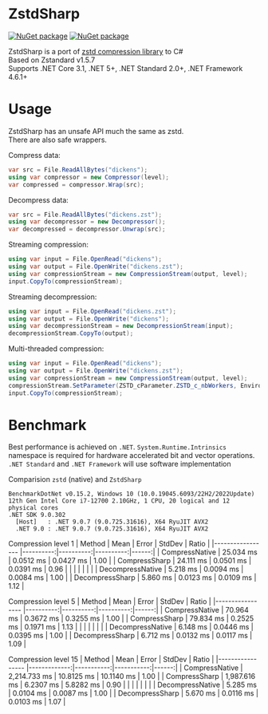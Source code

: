 # ZstdSharp

[![NuGet package](https://img.shields.io/nuget/v/ZstdSharp.Port.svg?logo=NuGet)](https://www.nuget.org/packages/ZstdSharp.Port)
[![NuGet package](https://img.shields.io/nuget/dt/ZstdSharp.Port?logo=NuGet)](https://www.nuget.org/packages/ZstdSharp.Port)

ZstdSharp is a port of [zstd compression library](https://github.com/facebook/zstd) to С#  
Based on Zstandard v1.5.7  
Supports .NET Core 3.1, .NET 5+, .NET Standard 2.0+, .NET Framework 4.6.1+

# Usage  

ZstdSharp has an unsafe API much the same as zstd.  
There are also safe wrappers.

Compress data:
```c#
var src = File.ReadAllBytes("dickens");
using var compressor = new Compressor(level);
var compressed = compressor.Wrap(src);
```

Decompress data:
```c#
var src = File.ReadAllBytes("dickens.zst");
using var decompressor = new Decompressor();
var decompressed = decompressor.Unwrap(src);
```

Streaming compression:
```c#
using var input = File.OpenRead("dickens");
using var output = File.OpenWrite("dickens.zst");
using var compressionStream = new CompressionStream(output, level);
input.CopyTo(compressionStream);
```

Streaming decompression:
```c#
using var input = File.OpenRead("dickens.zst");
using var output = File.OpenWrite("dickens");
using var decompressionStream = new DecompressionStream(input);
decompressionStream.CopyTo(output);
```

Multi-threaded compression:
```c#
using var input = File.OpenRead("dickens");
using var output = File.OpenWrite("dickens.zst");
using var compressionStream = new CompressionStream(output, level);
compressionStream.SetParameter(ZSTD_cParameter.ZSTD_c_nbWorkers, Environment.ProcessorCount);
input.CopyTo(compressionStream);
```


# Benchmark

Best performance is achieved on `.NET`. `System.Runtime.Intrinsics` namespace is required for hardware accelerated bit and vector operations. `.NET Standard` and `.NET Framework` will use software implementation

Comparision `zstd` (native) and `ZstdSharp`  
```
BenchmarkDotNet v0.15.2, Windows 10 (10.0.19045.6093/22H2/2022Update)
12th Gen Intel Core i7-12700 2.10GHz, 1 CPU, 20 logical and 12 physical cores
.NET SDK 9.0.302
  [Host]   : .NET 9.0.7 (9.0.725.31616), X64 RyuJIT AVX2
  .NET 9.0 : .NET 9.0.7 (9.0.725.31616), X64 RyuJIT AVX2
```

Compression level 1
| Method           | Mean      | Error     | StdDev    | Ratio |
|----------------- |----------:|----------:|----------:|------:|
| CompressNative   | 25.034 ms | 0.0512 ms | 0.0427 ms |  1.00 |
| CompressSharp    | 24.111 ms | 0.0501 ms | 0.0391 ms |  0.96 |
|                  |           |           |           |       |
| DecompressNative |  5.218 ms | 0.0094 ms | 0.0084 ms |  1.00 |
| DecompressSharp  |  5.860 ms | 0.0123 ms | 0.0109 ms |  1.12 |

Compression level 5
| Method           | Mean      | Error     | StdDev    | Ratio |
|----------------- |----------:|----------:|----------:|------:|
| CompressNative   | 70.964 ms | 0.3672 ms | 0.3255 ms |  1.00 |
| CompressSharp    | 79.834 ms | 0.2525 ms | 0.1971 ms |  1.13 |
|                  |           |           |           |       |
| DecompressNative |  6.148 ms | 0.0446 ms | 0.0395 ms |  1.00 |
| DecompressSharp  |  6.712 ms | 0.0132 ms | 0.0117 ms |  1.09 |

Compression level 15
| Method           | Mean         | Error      | StdDev     | Ratio |
|----------------- |-------------:|-----------:|-----------:|------:|
| CompressNative   | 2,214.733 ms | 10.8125 ms | 10.1140 ms |  1.00 |
| CompressSharp    | 1,987.616 ms |  6.2307 ms |  5.8282 ms |  0.90 |
|                  |              |            |            |       |
| DecompressNative |     5.285 ms |  0.0104 ms |  0.0087 ms |  1.00 |
| DecompressSharp  |     5.670 ms |  0.0116 ms |  0.0103 ms |  1.07 |

